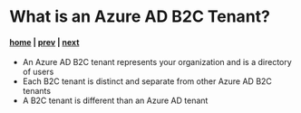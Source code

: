 # What is an Azure AD B2C Tenant?

#### [home](./readme.md) | [prev](./azure-ad-b2c-capabilities.md) | [next](./azure-ad-b2c-resources.md)

- An Azure AD B2C tenant represents your organization and is a directory of users
- Each B2C tenant is distinct and separate from other Azure AD B2C tenants
- A B2C tenant is different than an Azure AD tenant

